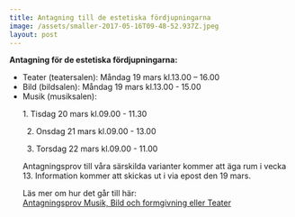 ```yaml
---
title: Antagning till de estetiska fördjupningarna
image: /assets/smaller-2017-05-16T09-48-52.937Z.jpeg
layout: post
---
```

 
<b>Antagning för de estetiska fördjupningarna:</b>

<ul>
  <li>Teater (teatersalen):                  Måndag 19 mars kl.13.00 – 16.00</li>
 
  <li>Bild (bildsalen):                      Måndag 19 mars kl.13.00 - 15.00</li>
 
  <li>Musik (musiksalen):
 
<p>
 1. Tisdag 20 mars kl.09.00 - 11.30<br>
 
 2. Onsdag 21 mars kl.09.00 - 13.00<br>
 
 3. Torsdag 22 mars kl.09.00 - 11.00<br>
</p>

<p> 
Antagningsprov till våra särskilda varianter kommer att äga rum i vecka 13. Information kommer att skickas ut i via epost den 19 mars.<br>


Läs mer om hur det går till här:<br>
<a href="https://www.dagy.danderyd.se/nyheter/antagningsprov-musik-bild-och-formgivning-eller-teater">Antagningsprov Musik, Bild och formgivning eller Teater</a>
</p>
